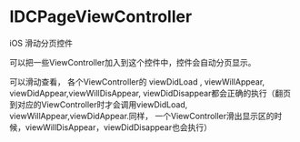 # IDCPageViewController

iOS 滑动分页控件

可以把一些ViewController加入到这个控件中，控件会自动分页显示。

可以滑动查看， 各个ViewController的 viewDidLoad , viewWillAppear, viewDidAppear,viewWillDisAppear, viewDidDisappear都会正确的执行（翻页到对应的ViewController时才会调用viewDidLoad, viewWillAppear,viewDidAppear.同样， 一个ViewController滑出显示区的时候，viewWillDisAppear，viewDidDisappear也会执行）

